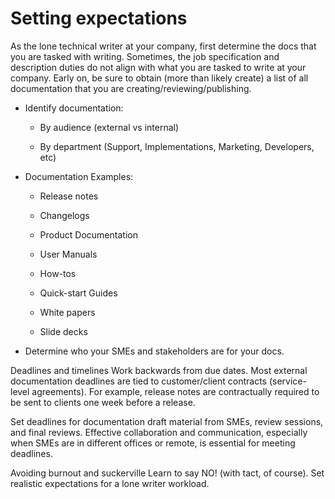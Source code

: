 # Setting expectations



As the lone technical writer at your company, first determine the docs that you are tasked with writing.
Sometimes, the job specification and description duties do not align with what you are tasked to write at your company.
Early on, be sure to obtain (more than likely create) a list of all documentation that you are creating/reviewing/publishing.

* Identify documentation:

  - By audience (external vs internal)

  - By department (Support, Implementations, Marketing, Developers, etc)

* Documentation Examples:

  - Release notes

  - Changelogs

  - Product Documentation

  - User Manuals

  - How-tos

  - Quick-start Guides

  - White papers

  - Slide decks

* Determine who your SMEs and stakeholders are for your docs.

Deadlines and timelines
  Work backwards from due dates. Most external documentation deadlines are tied to customer/client contracts (service-level agreements). For example, release notes are contractually required to be sent to clients one week before a release.

  Set deadlines for documentation draft material from SMEs, review sessions, and final reviews. Effective collaboration and communication, especially when SMEs are in different offices or remote, is essential for meeting deadlines.

Avoiding burnout and suckerville
  Learn to say NO! (with tact, of course).
  Set realistic expectations for a lone writer workload.
